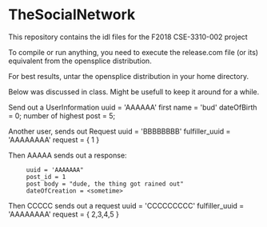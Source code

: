# TheSocialNetwork
This repository contains the idl files for the F2018 CSE-3310-002 project

To compile or run anything, you need to execute the release.com file (or its)
equivalent from the opensplice distribution.  

For best results, untar the opensplice distribution in your home directory.



Below was discussed in class.  Might be usefull to keep it around for a while.


Send out a UserInformation
        uuid = 'AAAAAA'
        first name = 'bud'
        dateOfBirth = 0;
        number of highest post = 5;


Another user, sends out Request
        uuid = 'BBBBBBBB'
          fulfiller_uuid = 'AAAAAAAA'
                   request = { 1 }

Then AAAAA sends out a response:

         uuid = 'AAAAAAA"
         post_id = 1
         post body = "dude, the thing got rained out"
         dateOfCreation = <sometime>

Then CCCCC sends out a request
        uuid = 'CCCCCCCCC'
          fulfiller_uuid = 'AAAAAAAA'
                   request = { 2,3,4,5 }



